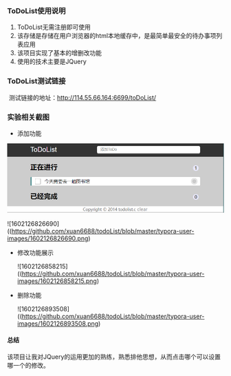 ### ToDoList使用说明

1. ToDoList无需注册即可使用
2. 该存储是存储在用户浏览器的html本地缓存中，是最简单最安全的待办事项列表应用
3. 该项目实现了基本的增删改功能
4. 使用的技术主要是JQuery

### ToDoList测试链接

​	测试链接的地址：<a href="http://114.55.66.164:6699/toDoList/">http://114.55.66.164:6699/toDoList/</a>

### 实验相关截图

- 添加功能

![1602126804842](https://github.com/xuan6688/todoList/blob/master/typora-user-images/1602126804842.png)

![1602126826690]((https://github.com/xuan6688/todoList/blob/master/typora-user-images/1602126826690.png)

- 修改功能展示

  ![1602126858215]((https://github.com/xuan6688/todoList/blob/master/typora-user-images/1602126858215.png)

- 删除功能

  ![1602126893508]((https://github.com/xuan6688/todoList/blob/master/typora-user-images/1602126893508.png)

#### 总结

该项目让我对JQuery的运用更加的熟练，熟悉排他思想，从而点击哪个可以设置哪一个的修改。

